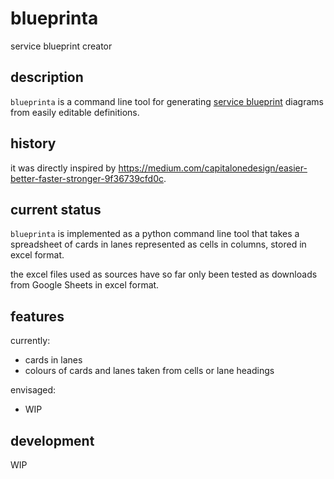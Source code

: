 # blueprinta

service blueprint creator

## description

`blueprinta` is a command line tool for generating [service blueprint](https://en.wikipedia.org/wiki/Service_blueprint) diagrams
from easily editable definitions.

## history

it was directly inspired by https://medium.com/capitalonedesign/easier-better-faster-stronger-9f36739cfd0c.

## current status

`blueprinta` is implemented as a python command line tool that takes a spreadsheet of cards in lanes
represented as cells in columns, stored in excel format.

the excel files used as sources have so far only been tested as downloads from Google Sheets in excel format.

## features

currently:
- cards in lanes
- colours of cards and lanes taken from cells or lane headings

envisaged:
 - WIP

## development

WIP



